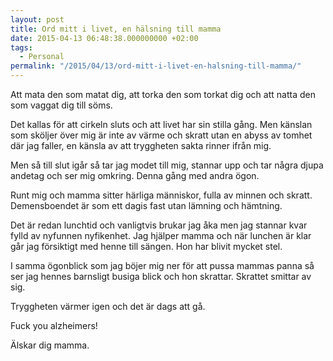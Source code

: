 ```yaml
---
layout: post
title: Ord mitt i livet, en hälsning till mamma
date: 2015-04-13 06:48:38.000000000 +02:00
tags:
  - Personal
permalink: "/2015/04/13/ord-mitt-i-livet-en-halsning-till-mamma/"
---
```


Att mata den som matat dig, att torka den som torkat dig och att natta den som vaggat dig till söms.

Det kallas för att cirkeln sluts och att livet har sin stilla gång. Men känslan som sköljer över mig är inte av värme och skratt utan en abyss av tomhet där jag faller, en känsla av att tryggheten sakta rinner ifrån mig.

Men så till slut igår så tar jag modet till mig, stannar upp och tar några djupa andetag och ser mig omkring. Denna gång med andra ögon.

Runt mig och mamma sitter härliga människor, fulla av minnen och skratt. Demensboendet är som ett dagis fast utan lämning och hämtning.

Det är redan lunchtid och vanligtvis brukar jag åka men jag stannar kvar fylld av nyfunnen nyfikenhet. Jag hjälper mamma och när lunchen är klar går jag försiktigt med henne till sängen. Hon har blivit mycket stel.

I samma ögonblick som jag böjer mig ner för att pussa mammas panna så ser jag hennes barnsligt busiga blick och hon skrattar. Skrattet smittar av sig.

Tryggheten värmer igen och det är dags att gå.

Fuck you alzheimers!

Älskar dig mamma.
